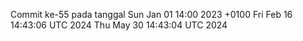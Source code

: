 Commit ke-55 pada tanggal Sun Jan 01 14:00 2023 +0100
Fri Feb 16 14:43:06 UTC 2024
Thu May 30 14:43:04 UTC 2024
